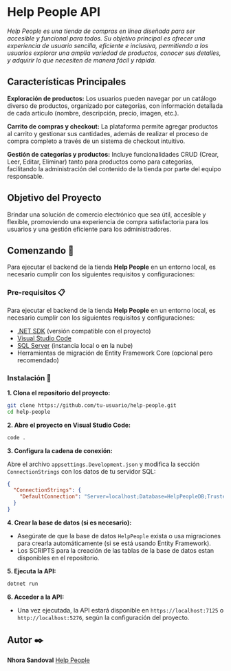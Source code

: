 # Help People API

_Help People es una tienda de compras en línea diseñada para ser accesible y funcional para todos. Su objetivo principal es ofrecer una experiencia de usuario sencilla, eficiente e inclusiva, permitiendo a los usuarios explorar una amplia variedad de productos, conocer sus detalles, y adquirir lo que necesiten de manera fácil y rápida._


## Características Principales

**Exploración de productos:**
Los usuarios pueden navegar por un catálogo diverso de productos, organizado por categorías, con información detallada de cada artículo (nombre, descripción, precio, imagen, etc.).

**Carrito de compras y checkout:**
La plataforma permite agregar productos al carrito y gestionar sus cantidades, además de realizar el proceso de compra completo a través de un sistema de checkout intuitivo.

**Gestión de categorías y productos:**
Incluye funcionalidades CRUD (Crear, Leer, Editar, Eliminar) tanto para productos como para categorías, facilitando la administración del contenido de la tienda por parte del equipo responsable.


## Objetivo del Proyecto
Brindar una solución de comercio electrónico que sea útil, accesible y flexible, promoviendo una experiencia de compra satisfactoria para los usuarios y una gestión eficiente para los administradores.


## Comenzando 🚀

Para ejecutar el backend de la tienda **Help People** en un entorno local, es necesario cumplir con los siguientes requisitos y configuraciones:

### Pre-requisitos 📋

Para ejecutar el backend de la tienda **Help People** en un entorno local, es necesario cumplir con los siguientes requisitos y configuraciones:

* [.NET SDK](https://dotnet.microsoft.com/download) (versión compatible con el proyecto)
* [Visual Studio Code](https://code.visualstudio.com/)
* [SQL Server](https://www.microsoft.com/en-us/sql-server/sql-server-downloads) (instancia local o en la nube)
* Herramientas de migración de Entity Framework Core (opcional pero recomendado)


### Instalación 🔧

**1. Clona el repositorio del proyecto:**

   ```bash
   git clone https://github.com/tu-usuario/help-people.git
   cd help-people
   ```

**2. Abre el proyecto en Visual Studio Code:**

   ```bash
   code .
   ```

**3. Configura la cadena de conexión:**

   Abre el archivo `appsettings.Development.json` y modifica la sección `ConnectionStrings` con los datos de tu servidor SQL:

   ```json
   {
     "ConnectionStrings": {
       "DefaultConnection": "Server=localhost;Database=HelpPeopleDB;Trusted_Connection=True;TrustServerCertificate=True;"
     }
   }
   ```

**4. Crear la base de datos (si es necesario):**

   * Asegúrate de que la base de datos `HelpPeople` exista o usa migraciones para crearla automáticamente (si se está usando Entity Framework). 
   * Los SCRIPTS para la creación de las tablas de la base de datos estan disponibles en el repositorio.

**5. Ejecuta la API:**

   ```bash
   dotnet run
   ```

**6. Acceder a la API:**

   * Una vez ejecutada, la API estará disponible en `https://localhost:7125` o `http://localhost:5276`, según la configuración del proyecto.


## Autor ✒️

**Nhora Sandoval** [Help People](https://github.com/njsanecha/help_people)

